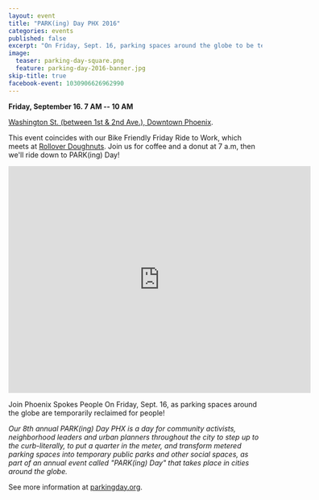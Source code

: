 ```yaml
---
layout: event
title: "PARK(ing) Day PHX 2016"
categories: events
published: false
excerpt: "On Friday, Sept. 16, parking spaces around the globe to be temporarily reclaimed for people!"
image:
  teaser: parking-day-square.png
  feature: parking-day-2016-banner.jpg
skip-title: true
facebook-event: 1030906626962990
---
```


**Friday, September 16. 7 AM -- 10 AM**

[Washington St. (between 1st & 2nd Ave.), Downtown Phoenix](https://goo.gl/maps/qBTJiqbgHz22).

This event coincides with our Bike Friendly Friday Ride to Work, which meets at [Rollover Doughnuts](http://www.shortleashhotdogs.com/locations). Join us for coffee and a donut  at 7 a.m, then we'll ride down to PARK(ing) Day!

<iframe src="https://www.google.com/maps/embed?pb=!1m32!1m12!1m3!1d13314.176934534258!2d-112.08621760728816!3d33.461178842332664!2m3!1f0!2f0!3f0!3m2!1i1024!2i768!4f13.1!4m17!3e1!4m5!1s0x872b1242e239f24d%3A0x68638e30235b32f1!2sRollover+Doughnuts%2C+West+Vernon+Avenue%2C+Phoenix%2C+AZ!3m2!1d33.474117!2d-112.07447599999999!4m3!3m2!1d33.449301399999996!2d-112.0802075!4m5!1s0x872b1221700b2e3d%3A0x6a0b00bfff09d262!2sCentral+City%2C+Phoenix%2C+AZ+85003!3m2!1d33.4482413!2d-112.07508849999999!5e0!3m2!1sen!2sus!4v1473978504003" width="600" height="450" frameborder="0" style="border:0" allowfullscreen></iframe>

Join Phoenix Spokes People On Friday, Sept. 16, as parking spaces around the globe are temporarily reclaimed for people!

*Our 8th annual PARK(ing) Day PHX is a day for community activists,
neighborhood leaders and urban planners throughout the city to step up
to the curb-literally, to put a quarter in the meter, and transform
metered parking spaces into temporary public parks and other social
spaces, as part of an annual event called "PARK(ing) Day" that takes
place in cities around the globe.*

See more information at [parkingday.org](http://parkingday.org/).
